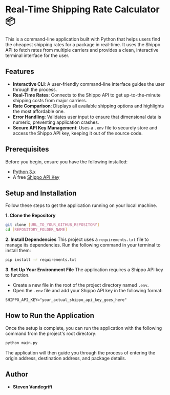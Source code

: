 # Real-Time Shipping Rate Calculator 📦

This is a command-line application built with Python that helps users find the cheapest shipping rates for a package in real-time. It uses the Shippo API to fetch rates from multiple carriers and provides a clean, interactive terminal interface for the user.

## Features

* **Interactive CLI**: A user-friendly command-line interface guides the user through the process.
* **Real-Time Rates**: Connects to the Shippo API to get up-to-the-minute shipping costs from major carriers.
* **Rate Comparison**: Displays all available shipping options and highlights the most affordable one.
* **Error Handling**: Validates user input to ensure that dimensional data is numeric, preventing application crashes.
* **Secure API Key Management**: Uses a `.env` file to securely store and access the Shippo API key, keeping it out of the source code.

## Prerequisites

Before you begin, ensure you have the following installed:
* [Python 3.x](https://www.python.org/downloads/)
* A free [Shippo API Key](https://goshippo.com/)

## Setup and Installation

Follow these steps to get the application running on your local machine.

**1. Clone the Repository**
```bash
git clone [URL_TO_YOUR_GITHUB_REPOSITORY]
cd [REPOSITORY_FOLDER_NAME]
```

**2. Install Dependencies**
This project uses a `requirements.txt` file to manage its dependencies. Run the following command in your terminal to install them:
```bash
pip install -r requirements.txt
```

**3. Set Up Your Environment File**
The application requires a Shippo API key to function.

* Create a new file in the root of the project directory named `.env`.
* Open the `.env` file and add your Shippo API key in the following format:

```
SHIPPO_API_KEY="your_actual_shippo_api_key_goes_here"
```

## How to Run the Application

Once the setup is complete, you can run the application with the following command from the project's root directory:

```bash
python main.py
```

The application will then guide you through the process of entering the origin address, destination address, and package details.

## Author

* **Steven Vandegrift**